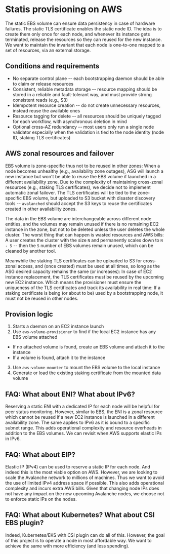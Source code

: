 
# Statis provisioning on AWS

The static EBS volume can ensure data persistency in case of hardware failures. The static TLS certificate enables the static node ID. The idea is to create them only once for each node, and whenever its instance gets terminated, release the resources so they can reused for the new instance. We want to maintain the invariant that each node is one-to-one mapped to a set of resources, via an external storage.

## Conditions and requirements

- No separate control plane -- each bootstrapping daemon should be able to claim or release resources
- Consistent, reliable metadata storage -- resource mapping should be stored in a reliable and fault-tolerant way, and must provide strong consistent reads (e.g., S3)
- Idempotent resource creation -- do not create unnecessary resources, instead reuse the available ones
- Resource tagging for delete -- all resources should be uniquely tagged for each workflow, with asynchronous deletion in mind
- Optional cross-AZ redundancy -- most users only run a single node validator especially when the validation is tied to the node identity (node ID, staking TLS certificates)

## AWS zonal resources and failover

EBS volume is zone-specific thus not to be reused in other zones: When a node becomes unhealthy (e.g., availability zone outages), ASG will launch a new instance but won't be able to reuse the EBS volume if launched in a different availability zone. Due to the complexity of maintaining cross-zonal resources (e.g., staking TLS certificates), we decide not to implement automatic zonal failover. The TLS certificates will be tied to the zone-specific EBS volume, but uploaded to S3 bucket with disaster discovery tools -- `avalanched` should accept the S3 keys to reuse the certificates created in other availability zones.

The data in the EBS volume are interchangeable across different node entities, and the volumes may remain unused if there is no remaining EC2 instance in the zone, but not to be deleted unless the user deletes the whole cluster. The worst thing that can happen is wasted resources and AWS bills: A user creates the cluster with the size `N` and permanently scales down to `N - 5` -- then the `5` number of EBS volumes remain unused, which can be cleaned by another tool.

Meanwhile the staking TLS certificates can be uploaded to S3 for cross-zonal access, and (once created) must be used at all times, so long as the ASG desired capacity remains the same (or increases): In case of EC2 instance replacement, the TLS certificates must be reused by the upcoming new EC2 instance. Which means the provisioner must ensure the uniqueness of the TLS certificates and track its availability in real time: If a staking certificate is being (or about to be) used by a bootstrapping node, it must not be reused in other nodes.

## Provision logic

1. Starts a daemon on an EC2 instance launch
2. Use `aws-volume-provisioner` to find if the local EC2 instance has any EBS volume attached
  - If no attached volume is found, create an EBS volume and attach it to the instance
  - If a volume is found, attach it to the instance
3. Use `aws-volume-mounter` to mount the EBS volume to the local instance
4. Generate or load the existing staking certificate from the mounted data volume

## FAQ: What about ENI? What about IPv6?

Reserving a static ENI with a dedicated IP for each node will be helpful for peer status monitoring. However, similar to EBS, the ENI is a zonal resource which cannot be reused if a new EC2 instance is launched in a different availability zone. The same applies to IPv6 as it is bound to a specific subnet range. This adds operational complexity and resource overheads in addition to the EBS volumes. We can revisit when AWS supports elastic IPs in IPv6.

## FAQ: What about EIP?

Elastic IP (IPv4) can be used to reserve a static IP for each node. And indeed this is the most viable option on AWS. However, we are looking to scale the Avalanche network to millions of machines. Thus we want to avoid the use of limited IPv4 address space if possible. This also adds operational complexity and incurs extra AWS bills. Given that changing node IPs does not have any impact on the new upcoming Avalanche nodes, we choose not to enforce static IPs on the nodes.

## FAQ: What about Kubernetes? What about CSI EBS plugin?

Indeed, Kubernetes/EKS with CSI plugin can do all of this. However, the goal of this project is to operate a node in most affordable way. We want to achieve the same with more efficiency (and less spending).
